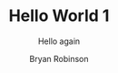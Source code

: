---
title: Hello World 1
subtitle: Hello again
short_description: Bacon ipsum dolor sit amet nulla ham qui sint exercitation eiusmod commodo, chuck duis velit. Aute in reprehenderit, dolore aliqua non est magna in labore pig pork biltong. Eiusmod swine spare ribs reprehenderit culpa. Boudin aliqua adipisicing rump corned beef.
author: Bryan Robinson
feat_img: http://placehold.it/600x400&text=[img]
template: project.html
---